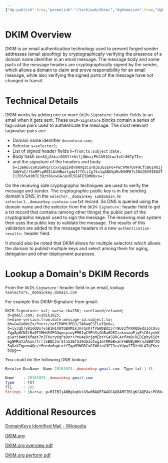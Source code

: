 ```yaml
---
{"dg-publish":true,"permalink":"/tech/web/dkim/","dgHomeLink":true,"dgPassFrontmatter":false}
---
```



# DKIM Overview

DKIM is an email authentication technology used to prevent forged sender addresses (email spoofing) by cryptographically verifying the presence of a domain name identifier in an email message. The message body and some parts of the message headers are cryptographically signed by the sender, which allows a domain to claim and prove responsibility for an email message, while also verifying the signed parts of the message have not changed in transit.

# Technical Details

DKIM works by adding one or more `DKIM-Signature:` header fields to an email when it gets sent. These `DKIM-Signature` blocks contain a series of tag=value pairs used to authenticate the message. The most relevant tag=value pairs are:

- Domain name identifier `d=contoso.com;`
- Selector `s=selector2;`
- List of signed header fields `h=from:to:subject:date;`
- Body hash `bh=AXj2kkirGGSYl+AtfjQWuscPhCA91QiwzIeIr86TpTI=;`
- and the signature of the headers and body `b=i3eAEvzyKZG9Vq/CcxxSqqi9dvmNVqzCurB3oJEoEPo+PwcYMH7UVF9CfcB614O1j3AWYoI/t5xRPcpR0ILWzNBwxfg4wIf7CLiCp7ks1qABAVpMs9GHP67sI6kQSV9IEAXTIi7DSfwk9bTC39zY8GcwGA/aUdl5EAFE50M8N/o=;`

On the receiving side cryptographic techniques are used to verify the message and sender. The cryptographic public key is in the sending domain's DNS, in the `selector._domainkey subdomain`. ie `selector1._domainkey.contoso.com` txt record. So DNS is queried using the domain name and the selector from the `DKIM-Signature:` header field to get a txt record that contains (among other things) the public part of the cryptographic keypair used to sign the message. The receiving mail system then uses the public key to validate the message. The results of this validation are added to the message headers in a new `authentication-results:` header field.

It should also be noted that DKIM allows for multiple selectors which allows the domain to publish multiple keys and select among them for aging, delegation and other deployment purposes.

# Lookup a Domain's DKIM Records

From the `DKIM-Signature:` header field in an email, lookup `%selector%._domainkey.domain.com`

For example this DKIM-Signature from gmail:

```
DKIM-Signature: v=1; a=rsa-sha256; c=relaxed/relaxed;
 d=gmail.com; s=20161025;
 h=mime-version:from:date:message-id:subject:to;
 bh=GwGu6WsZv/Pvcs+/zafIPWMt3PDJ/TA6wqESFLo7Qo8=;
 b=iyJqb7y81oQDo7voB1H1X8tQBmM1kJm7qsOTfVGWDBdzJ7T9UszfPRAQQwdsIoCOvu
 Zqg8pHCN3fBx0TYMHdS9PGUgmcpiuyPM61qC9Ph3sGhRa6O5IzaknvwuPjqFsC6fynkK
 pSarjb4WjXfaet7n3TKuryKqPsDor+PnU4e8rjpMEbYYG4SDRC4xfXmB+kEDIpby6SBt
 6gNMRaTzAhun/trrl5B8CJorStn5JET5I9dSzotwgImYKR6BvahYeBW8yHHrnJdBHfXQ
 5qDaX7gpem4Qe/+Pnedn6q4rxtYTqpM3NDRCxGIW6iaV3F7SraYUpw2TDY+NLATgTKv+
 bopg==
```

You could do the following DNS lookup:

``` powershell
Resolve-DnsName -Name 20161025._domainkey.gmail.com -Type txt | fl

Name    : 20161025._domainkey.gmail.com
Type    : TXT
TTL     : 285
Strings : {k=rsa; p=MIIBIjANBgkqhkiG9w0BAQEFAAOCAQ8AMIIBCgKCAQEAviPGBk4ZB64UfSqWyAicdR7lodhytae+EYRQVtKDhM+1mXjEqRtP/pDT3sBhazkmA48n2k5NJUyMEoO8nc2r6sUA+/Dom5jRBZp6qDKJOwjJ5R/OpHamlRG+YRJQqR, tqEgSiJWG7h7efGYWmh4URhFM9k9+rmG/CwCgwx7Et+c8OMlngaLl04/bPmfpjdEyLWyNimk761CX6KymzYiRDNz1MOJOJ7OzFaS4PFbVLn0m5mf0HVNtBpPwWuCNvaFVflUYxEyblbB6h/oWOPGbzoSgtRA47SHV53SwZjIsVpbq4LxUW9IxAEwYzGcSgZ4n5Q8X8TndowsDUzoccPFGhdwIDAQAB}
```

# Additional Resources

[DomainKeys Identified Mail - Wikipedia](https://en.wikipedia.org/wiki/DomainKeys_Identified_Mail)

[DKIM.org](http://dkim.org/)

[DKIM.org overview pdf](http://dkim.org/info/DKIM-teaser-03.pdf)

[DKIM.org perform pdf](http://dkim.org/Misc/DKIM-perform-en.pdf)
